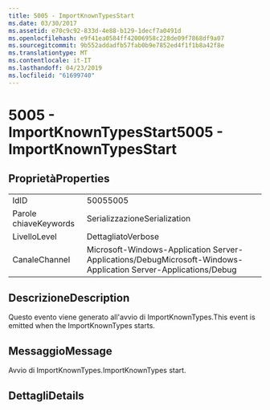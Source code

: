 ```yaml
---
title: 5005 - ImportKnownTypesStart
ms.date: 03/30/2017
ms.assetid: e70c9c92-833d-4e88-b129-1decf7a0491d
ms.openlocfilehash: e9f41ea0584ff42006958c228de09f7868df9a07
ms.sourcegitcommit: 9b552addadfb57fab0b9e7852ed4f1f1b8a42f8e
ms.translationtype: MT
ms.contentlocale: it-IT
ms.lasthandoff: 04/23/2019
ms.locfileid: "61699740"
---
```

# <a name="5005---importknowntypesstart"></a><span data-ttu-id="8e941-102">5005 - ImportKnownTypesStart</span><span class="sxs-lookup"><span data-stu-id="8e941-102">5005 - ImportKnownTypesStart</span></span>
## <a name="properties"></a><span data-ttu-id="8e941-103">Proprietà</span><span class="sxs-lookup"><span data-stu-id="8e941-103">Properties</span></span>  
  
|||  
|-|-|  
|<span data-ttu-id="8e941-104">Id</span><span class="sxs-lookup"><span data-stu-id="8e941-104">ID</span></span>|<span data-ttu-id="8e941-105">5005</span><span class="sxs-lookup"><span data-stu-id="8e941-105">5005</span></span>|  
|<span data-ttu-id="8e941-106">Parole chiave</span><span class="sxs-lookup"><span data-stu-id="8e941-106">Keywords</span></span>|<span data-ttu-id="8e941-107">Serializzazione</span><span class="sxs-lookup"><span data-stu-id="8e941-107">Serialization</span></span>|  
|<span data-ttu-id="8e941-108">Livello</span><span class="sxs-lookup"><span data-stu-id="8e941-108">Level</span></span>|<span data-ttu-id="8e941-109">Dettagliato</span><span class="sxs-lookup"><span data-stu-id="8e941-109">Verbose</span></span>|  
|<span data-ttu-id="8e941-110">Canale</span><span class="sxs-lookup"><span data-stu-id="8e941-110">Channel</span></span>|<span data-ttu-id="8e941-111">Microsoft-Windows-Application Server-Applications/Debug</span><span class="sxs-lookup"><span data-stu-id="8e941-111">Microsoft-Windows-Application Server-Applications/Debug</span></span>|  
  
## <a name="description"></a><span data-ttu-id="8e941-112">Descrizione</span><span class="sxs-lookup"><span data-stu-id="8e941-112">Description</span></span>  
 <span data-ttu-id="8e941-113">Questo evento viene generato all'avvio di ImportKnownTypes.</span><span class="sxs-lookup"><span data-stu-id="8e941-113">This event is emitted when the ImportKnownTypes starts.</span></span>  
  
## <a name="message"></a><span data-ttu-id="8e941-114">Messaggio</span><span class="sxs-lookup"><span data-stu-id="8e941-114">Message</span></span>  
 <span data-ttu-id="8e941-115">Avvio di ImportKnownTypes.</span><span class="sxs-lookup"><span data-stu-id="8e941-115">ImportKnownTypes start.</span></span>  
  
## <a name="details"></a><span data-ttu-id="8e941-116">Dettagli</span><span class="sxs-lookup"><span data-stu-id="8e941-116">Details</span></span>
